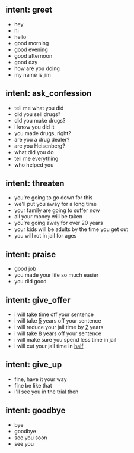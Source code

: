 ## intent: greet
- hey
- hi
- hello
- good morning
- good evening
- good afternoon
- good day
- how are you doing
- my name is jim

## intent: ask_confession
- tell me what you did
- did you sell drugs?
- did you make drugs?
- i know you did it
- you made drugs, right?
- are you a drug dealer?
- are you Heisenberg?
- what did you do
- tell me everything
- who helped you

## intent: threaten
- you're going to go down for this
- we'll put you away for a long time
- your family are going to suffer now
- all your money will be taken
- you're going away for over 20 years
- your kids will be adults by the time you get out
- you will rot in jail for ages

## intent: praise
- good job
- you made your life so much easier
- you did good

## intent: give_offer
- i will take time off your sentence
- i will take [5](offer) years off your sentence
- i will reduce your jail time by [2](offer) years
- i will take [8](offer) years off your sentence
- i will make sure you spend less time in jail
- i will cut your jail time in [half](offer:10)

## intent: give_up
- fine, have it your way
- fine be like that
- i'll see you in the trial then

## intent: goodbye
- bye
- goodbye
- see you soon
- see you
